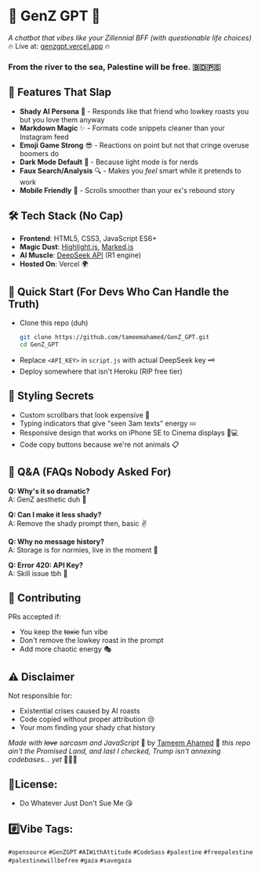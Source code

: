 # 🤖 GenZ GPT 👾 

*A chatbot that vibes like your Zillennial BFF (with questionable life choices)*  
🔥 Live at: [genzgpt.vercel.app](https://genzgpt.vercel.app) 🔥
### **From the river to the sea, Palestine will be free.** 🇧🇩🇵🇸<br>
## 🌟 Features That Slap
- **Shady AI Persona** 👀 - Responds like that friend who lowkey roasts you but you love them anyway
- **Markdown Magic** ✨ - Formats code snippets cleaner than your Instagram feed
- **Emoji Game Strong** 😎 - Reactions on point but not that cringe overuse boomers do
- **Dark Mode Default** 🖤 - Because light mode is for nerds
- **Faux Search/Analysis** 🔍 - Makes you *feel* smart while it pretends to work 
- **Mobile Friendly** 📱 - Scrolls smoother than your ex's rebound story

## 🛠️ Tech Stack (No Cap)
- **Frontend**: HTML5, CSS3, JavaScript ES6+  
- **Magic Dust**: [Highlight.js](https://highlightjs.org/), [Marked.js](https://marked.js.org/)  
- **AI Muscle**: [DeepSeek API](https://deepseek.com) (R1 engine)  
- **Hosted On**: Vercel 🌍

## 🚀 Quick Start (For Devs Who Can Handle the Truth)
- Clone this repo (duh)
  ```bash
  git clone https://github.com/tameemahamed/GenZ_GPT.git
  cd GenZ_GPT
  ```
- Replace `<API_KEY>` in `script.js` with actual DeepSeek key 🗝️
- Deploy somewhere that isn't Heroku (RIP free tier)


## 💅 Styling Secrets
- Custom scrollbars that look expensive 💅
- Typing indicators that give "seen 3am texts" energy 💤
- Responsive design that works on iPhone SE to Cinema displays 📱💻
- Code copy buttons because we're not animals 📋

## 🙋 Q&A (FAQs Nobody Asked For)
**Q: Why's it so dramatic?**  
A: GenZ aesthetic duh 💁  

**Q: Can I make it less shady?**  
A: Remove the shady prompt then, basic ✌️  

**Q: Why no message history?**  
A: Storage is for normies, live in the moment 🌚

**Q: Error 420: API Key?**  
A: Skill issue tbh 🤷  

## 👯 Contributing
PRs accepted if:  
- You keep the ~~toxic~~ fun vibe  
- Don't remove the lowkey roast in the prompt  
- Add more chaotic energy 🎭  

## ⚠️ Disclaimer
Not responsible for:  
- Existential crises caused by AI roasts  
- Code copied without proper attribution 😒  
- Your mom finding your shady chat history  

*Made with ~~love~~ sarcasm and JavaScript* 💙 by [Tameem Ahamed](github.com/tameemahamed) 🙆
*this repo ain't the Promised Land, and last I checked, Trump isn't annexing codebases... yet* 🧑🏼‍💻

## 📜License: 
- Do Whatever Just Don't Sue Me 😘
## #️⃣Vibe Tags: 
`#opensource` `#GenZGPT` `#AIWithAttitude` `#CodeSass` `#palestine` `#freepalestine` `#palestinewillbefree` `#gaza`  `#savegaza` 


